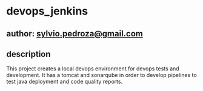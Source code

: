 # devops_jenkins

## author: sylvio.pedroza@gmail.com

## description
This project creates a local devops environment for devops tests and development.
It has a tomcat and sonarqube in order to develop pipelines to test java deployment and code quality reports.


